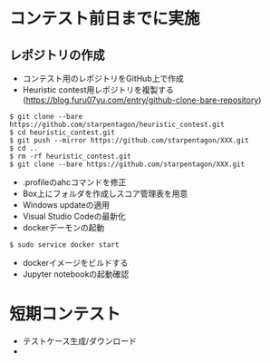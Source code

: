 # コンテスト前日までに実施

## レポジトリの作成

* コンテスト用のレポジトリをGitHub上で作成
* Heuristic contest用レポジトリを複製する(https://blog.furu07yu.com/entry/github-clone-bare-repository)
```shell
$ git clone --bare https://github.com/starpentagon/heuristic_contest.git
$ cd heuristic_contest.git
$ git push --mirror https://github.com/starpentagon/XXX.git
$ cd ..
$ rm -rf heuristic_contest.git
$ git clone --bare https://github.com/starpentagon/XXX.git
```

* .profileのahcコマンドを修正
* Box上にフォルダを作成しスコア管理表を用意
* Windows updateの適用
* Visual Studio Codeの最新化
* dockerデーモンの起動
```shell
$ sudo service docker start
```
* dockerイメージをビルドする
* Jupyter notebookの起動確認

# 短期コンテスト
* テストケース生成/ダウンロード
*  

